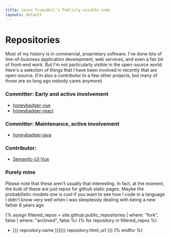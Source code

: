 ```yaml
---
title: Jason Truesdell's Publicly-visible code
layouts: default
---
```


# Repositories
Most of my history is in commercial, proprietary software.
I've done lots of line-of-business application development,
web services, and even a fair bit of front-end work.
But I'm not particularly visible in the open-source world.
Here's a selection of things that I have been involved in
recently that are open-source. (I'm also a contributor to a few
other projects, but many of those are so long ago nobody
cares anymore)
 
### Committer: Early and active involvement
* [honeybadger-vue](https://github.com/honeybadger-io/honeybadger-vue)
* [honeybadger-react](https://github.com/honeybadger-io/honeybadger-react)

### Committer: Maintenance, active involvement
* [honeybadger-java](https://github.com/honeybadger-io/honeybadger-java)

### Contributor:
* [Semantic-UI-Vue](https://github.com/JasonTrue/Semantic-UI-Vue)

### Purely mine
Please note that these aren't usually that interesting. In
fact, at the moment, the bulk of these are just repos for github
static pages. Maybe the probabilistic-models one is cool if
you want to see how I code in a language I didn't know very well
when I was sleeplessly dealing with being a new father 6 years ago 

{% assign filtered_repos = site.github.public_repositories | where: "fork", false | where: "archived", false %}
{% for repository in filtered_repos %}
  * [{{ repository.name }}]({{ repository.html_url }})
{% endfor %}
